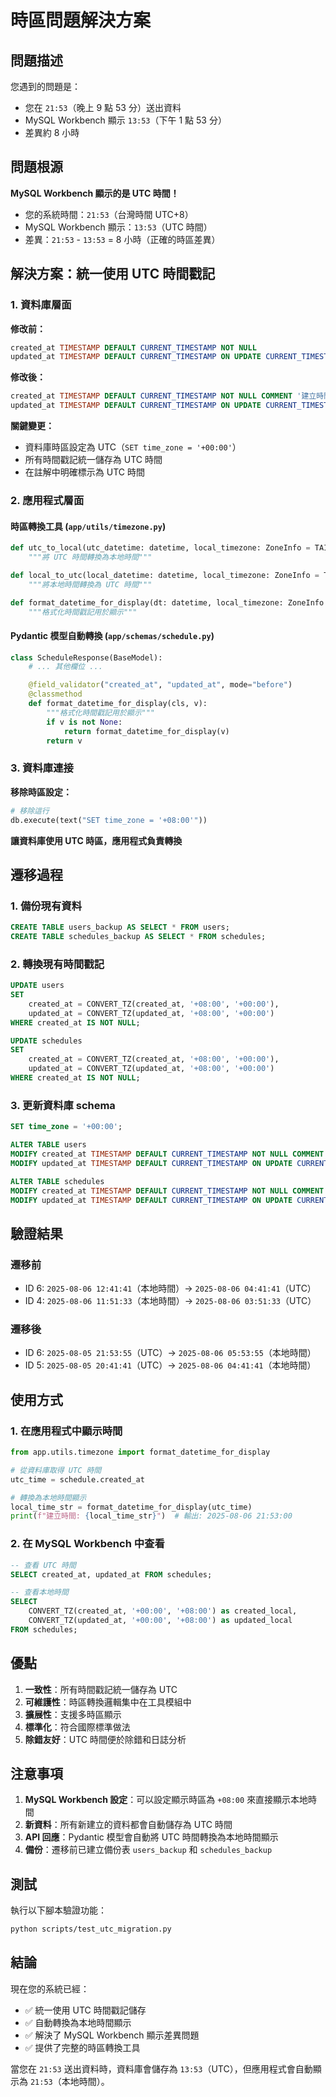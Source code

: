 # 時區問題解決方案

## 問題描述

您遇到的問題是：

- 您在 `21:53`（晚上 9 點 53 分）送出資料
- MySQL Workbench 顯示 `13:53`（下午 1 點 53 分）
- 差異約 8 小時

## 問題根源

**MySQL Workbench 顯示的是 UTC 時間！**

- 您的系統時間：`21:53`（台灣時間 UTC+8）
- MySQL Workbench 顯示：`13:53`（UTC 時間）
- 差異：`21:53` - `13:53` = 8 小時（正確的時區差異）

## 解決方案：統一使用 UTC 時間戳記

### 1. 資料庫層面

**修改前：**

```sql
created_at TIMESTAMP DEFAULT CURRENT_TIMESTAMP NOT NULL
updated_at TIMESTAMP DEFAULT CURRENT_TIMESTAMP ON UPDATE CURRENT_TIMESTAMP NOT NULL
```

**修改後：**

```sql
created_at TIMESTAMP DEFAULT CURRENT_TIMESTAMP NOT NULL COMMENT '建立時間 (UTC)'
updated_at TIMESTAMP DEFAULT CURRENT_TIMESTAMP ON UPDATE CURRENT_TIMESTAMP NOT NULL COMMENT '更新時間 (UTC)'
```

**關鍵變更：**

- 資料庫時區設定為 UTC（`SET time_zone = '+00:00'`）
- 所有時間戳記統一儲存為 UTC 時間
- 在註解中明確標示為 UTC 時間

### 2. 應用程式層面

#### 時區轉換工具 (`app/utils/timezone.py`)

```python
def utc_to_local(utc_datetime: datetime, local_timezone: ZoneInfo = TAIWAN_TIMEZONE) -> datetime:
    """將 UTC 時間轉換為本地時間"""

def local_to_utc(local_datetime: datetime, local_timezone: ZoneInfo = TAIWAN_TIMEZONE) -> datetime:
    """將本地時間轉換為 UTC 時間"""

def format_datetime_for_display(dt: datetime, local_timezone: ZoneInfo = TAIWAN_TIMEZONE) -> str:
    """格式化時間戳記用於顯示"""
```

#### Pydantic 模型自動轉換 (`app/schemas/schedule.py`)

```python
class ScheduleResponse(BaseModel):
    # ... 其他欄位 ...

    @field_validator("created_at", "updated_at", mode="before")
    @classmethod
    def format_datetime_for_display(cls, v):
        """格式化時間戳記用於顯示"""
        if v is not None:
            return format_datetime_for_display(v)
        return v
```

### 3. 資料庫連接

**移除時區設定：**

```python
# 移除這行
db.execute(text("SET time_zone = '+08:00'"))
```

**讓資料庫使用 UTC 時區，應用程式負責轉換**

## 遷移過程

### 1. 備份現有資料

```sql
CREATE TABLE users_backup AS SELECT * FROM users;
CREATE TABLE schedules_backup AS SELECT * FROM schedules;
```

### 2. 轉換現有時間戳記

```sql
UPDATE users
SET
    created_at = CONVERT_TZ(created_at, '+08:00', '+00:00'),
    updated_at = CONVERT_TZ(updated_at, '+08:00', '+00:00')
WHERE created_at IS NOT NULL;

UPDATE schedules
SET
    created_at = CONVERT_TZ(created_at, '+08:00', '+00:00'),
    updated_at = CONVERT_TZ(updated_at, '+08:00', '+00:00')
WHERE created_at IS NOT NULL;
```

### 3. 更新資料庫 schema

```sql
SET time_zone = '+00:00';

ALTER TABLE users
MODIFY created_at TIMESTAMP DEFAULT CURRENT_TIMESTAMP NOT NULL COMMENT '建立時間 (UTC)',
MODIFY updated_at TIMESTAMP DEFAULT CURRENT_TIMESTAMP ON UPDATE CURRENT_TIMESTAMP NOT NULL COMMENT '更新時間 (UTC)';

ALTER TABLE schedules
MODIFY created_at TIMESTAMP DEFAULT CURRENT_TIMESTAMP NOT NULL COMMENT '建立時間 (UTC)',
MODIFY updated_at TIMESTAMP DEFAULT CURRENT_TIMESTAMP ON UPDATE CURRENT_TIMESTAMP NOT NULL COMMENT '更新時間 (UTC)';
```

## 驗證結果

### 遷移前

- ID 6: `2025-08-06 12:41:41`（本地時間）→ `2025-08-06 04:41:41`（UTC）
- ID 4: `2025-08-06 11:51:33`（本地時間）→ `2025-08-06 03:51:33`（UTC）

### 遷移後

- ID 6: `2025-08-05 21:53:55`（UTC）→ `2025-08-06 05:53:55`（本地時間）
- ID 5: `2025-08-05 20:41:41`（UTC）→ `2025-08-06 04:41:41`（本地時間）

## 使用方式

### 1. 在應用程式中顯示時間

```python
from app.utils.timezone import format_datetime_for_display

# 從資料庫取得 UTC 時間
utc_time = schedule.created_at

# 轉換為本地時間顯示
local_time_str = format_datetime_for_display(utc_time)
print(f"建立時間: {local_time_str}")  # 輸出: 2025-08-06 21:53:00
```

### 2. 在 MySQL Workbench 中查看

```sql
-- 查看 UTC 時間
SELECT created_at, updated_at FROM schedules;

-- 查看本地時間
SELECT
    CONVERT_TZ(created_at, '+00:00', '+08:00') as created_local,
    CONVERT_TZ(updated_at, '+00:00', '+08:00') as updated_local
FROM schedules;
```

## 優點

1. **一致性**：所有時間戳記統一儲存為 UTC
2. **可維護性**：時區轉換邏輯集中在工具模組中
3. **擴展性**：支援多時區顯示
4. **標準化**：符合國際標準做法
5. **除錯友好**：UTC 時間便於除錯和日誌分析

## 注意事項

1. **MySQL Workbench 設定**：可以設定顯示時區為 `+08:00` 來直接顯示本地時間
2. **新資料**：所有新建立的資料都會自動儲存為 UTC 時間
3. **API 回應**：Pydantic 模型會自動將 UTC 時間轉換為本地時間顯示
4. **備份**：遷移前已建立備份表 `users_backup` 和 `schedules_backup`

## 測試

執行以下腳本驗證功能：

```bash
python scripts/test_utc_migration.py
```

## 結論

現在您的系統已經：

- ✅ 統一使用 UTC 時間戳記儲存
- ✅ 自動轉換為本地時間顯示
- ✅ 解決了 MySQL Workbench 顯示差異問題
- ✅ 提供了完整的時區轉換工具

當您在 `21:53` 送出資料時，資料庫會儲存為 `13:53`（UTC），但應用程式會自動顯示為 `21:53`（本地時間）。
